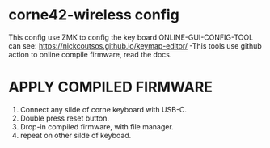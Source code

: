 # corne42-wireless config
This config use ZMK to config the key board
ONLINE-GUI-CONFIG-TOOL can see: https://nickcoutsos.github.io/keymap-editor/
  -This tools use github action to online compile firmware, read the docs.
  
# APPLY COMPILED FIRMWARE
1. Connect any silde of corne keyboard  with USB-C.
2. Double press reset button.
3. Drop-in compiled firmware, with file manager.
4. repeat on other silde of keyboad.
